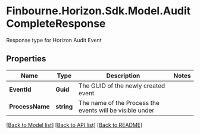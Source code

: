 # Finbourne.Horizon.Sdk.Model.AuditCompleteResponse
Response type for Horizon Audit Event

## Properties

Name | Type | Description | Notes
------------ | ------------- | ------------- | -------------
**EventId** | **Guid** | The GUID of the newly created event | 
**ProcessName** | **string** | The name of the Process the events will be visible under | 

[[Back to Model list]](../README.md#documentation-for-models) [[Back to API list]](../README.md#documentation-for-api-endpoints) [[Back to README]](../README.md)

